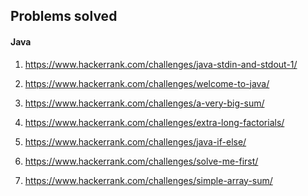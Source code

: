 ## Problems solved#### Java1. https://www.hackerrank.com/challenges/java-stdin-and-stdout-1/1. https://www.hackerrank.com/challenges/welcome-to-java/1. https://www.hackerrank.com/challenges/a-very-big-sum/1. https://www.hackerrank.com/challenges/extra-long-factorials/1. https://www.hackerrank.com/challenges/java-if-else/1. https://www.hackerrank.com/challenges/solve-me-first/1. https://www.hackerrank.com/challenges/simple-array-sum/
